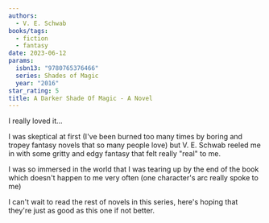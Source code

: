 ```yaml
---
authors:
  - V. E. Schwab
books/tags:
  - fiction
  - fantasy
date: 2023-06-12
params:
  isbn13: "9780765376466"
  series: Shades of Magic
  year: "2016"
star_rating: 5
title: A Darker Shade Of Magic - A Novel
---
```


I really loved it...

I was skeptical at first (I've been burned too many times by boring and tropey fantasy novels that so many people love) but V. E. Schwab reeled me in with some gritty and edgy fantasy that felt really "real" to me.

I was so immersed in the world that I was tearing up by the end of the book which doesn't happen to me very often (one character's arc really spoke to me)

<!--more-->

I can't wait to read the rest of novels in this series, here's hoping that they're just as good as this one if not better.
